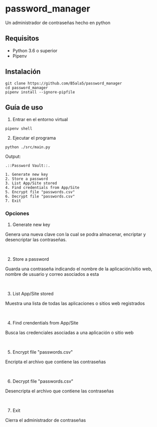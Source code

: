 # password_manager
Un administrador de contraseñas hecho en python

## Requisitos
- Python 3.6 o superior
- Pipenv

## Instalación
```
git clone https://github.com/B5ala5/password_manager
cd password_manager
pipenv install --ignore-pipfile
```

## Guía de uso
1. Entrar en el entorno virtual
```
pipenv shell
```
2. Ejecutar el programa
```
python ./src/main.py
```
Output:
```
.::Password Vault::.

1. Generate new key
2. Store a password
3. List App/Site stored
4. Find credentials from App/Site
5. Encrypt file "passwords.csv"
6. Decrypt file "passwords.csv"
7. Exit
```
### Opciones

1. Generate new key

Genera una nueva clave con la cual se podra almacenar, encriptar y desencriptar las contraseñas.

<br>

2. Store a password

Guarda una contraseña indicando el nombre de la aplicación/sitio web, nombre de usuario y correo asociados a esta

<br>

3. List App/Site stored

Muestra una lista de todas las aplicaciones o sitios web registrados

<br>

4. Find crendentials from App/Site

Busca las credenciales asociadas a una aplicación o sitio web

<br>

5. Encrypt file "passwords.csv"

Encripta el archivo que contiene las contraseñas

<br>

6. Decrypt file "passwords.csv"

Desencripta el archivo que contiene las contraseñas

<br>

7. Exit

Cierra el administrador de contraseñas
